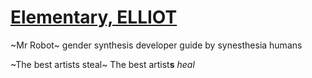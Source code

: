 # [Elementary, ELLIOT](https://s9a.page/mrrobot)

~Mr Robot~ gender synthesis developer guide by synesthesia humans

~The best artists steal~
The best artist<b>s</b> *heal*
